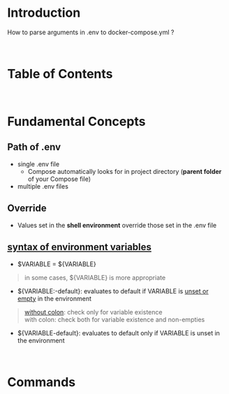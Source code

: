 <!-- omit in toc -->
# Introduction

How to parse arguments in .env to docker-compose.yml ?

<br />

<!-- omit in toc -->
# Table of Contents

<br />

# Fundamental Concepts
## Path of .env
* single .env file
  * Compose automatically looks for in project directory (**parent folder** of your Compose file)
* multiple .env files

## Override
* Values set in the **shell environment** override those set in the .env file


## [syntax of environment variables](https://docs.docker.com/compose/environment-variables/)
* $VARIABLE = ${VARIABLE}
> in some cases, ${VARIABLE} is more appropriate
* ${VARIABLE:-default}: evaluates to default if VARIABLE is [unset or empty](https://programmierfrage.com/items/properly-deleting-an-object-in-an-array-in-php) in the environment
> [without colon](https://stackoverflow.com/a/63799107): check only for variable existence <br />
> with colon: check both for variable existence and non-empties
* ${VARIABLE-default}: evaluates to default only if VARIABLE is unset in the environment

<br />

# Commands 